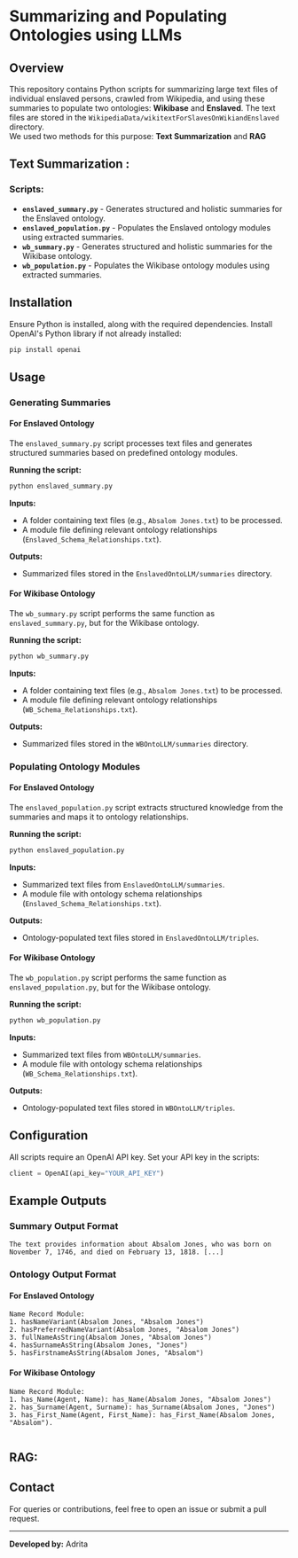 # Summarizing and Populating Ontologies using LLMs  

## Overview  
This repository contains Python scripts for summarizing large text files of individual enslaved persons, crawled from Wikipedia, and using these summaries to populate two ontologies: **Wikibase** and **Enslaved**. The text files are stored in the `WikipediaData/wikitextForSlavesOnWikiandEnslaved` directory.  
We used two methods for this purpose: **Text Summarization** and **RAG**

## Text Summarization :
### Scripts:  
- **`enslaved_summary.py`** - Generates structured and holistic summaries for the Enslaved ontology.  
- **`enslaved_population.py`** - Populates the Enslaved ontology modules using extracted summaries.  
- **`wb_summary.py`** - Generates structured and holistic summaries for the Wikibase ontology.  
- **`wb_population.py`** - Populates the Wikibase ontology modules using extracted summaries.  

## Installation  
Ensure Python is installed, along with the required dependencies. Install OpenAI's Python library if not already installed:  

```sh
pip install openai
```

## Usage  

### Generating Summaries  

#### **For Enslaved Ontology**  
The `enslaved_summary.py` script processes text files and generates structured summaries based on predefined ontology modules.  

**Running the script:**  
```sh
python enslaved_summary.py
```  
**Inputs:**  
- A folder containing text files (e.g., `Absalom Jones.txt`) to be processed.  
- A module file defining relevant ontology relationships (`Enslaved_Schema_Relationships.txt`).  

**Outputs:**  
- Summarized files stored in the `EnslavedOntoLLM/summaries` directory.  

#### **For Wikibase Ontology**  
The `wb_summary.py` script performs the same function as `enslaved_summary.py`, but for the Wikibase ontology.  

**Running the script:**  
```sh
python wb_summary.py
```  
**Inputs:**  
- A folder containing text files (e.g., `Absalom Jones.txt`) to be processed.  
- A module file defining relevant ontology relationships (`WB_Schema_Relationships.txt`).  

**Outputs:**  
- Summarized files stored in the `WBOntoLLM/summaries` directory.  

### Populating Ontology Modules  

#### **For Enslaved Ontology**  
The `enslaved_population.py` script extracts structured knowledge from the summaries and maps it to ontology relationships.  

**Running the script:**  
```sh
python enslaved_population.py
```  
**Inputs:**  
- Summarized text files from `EnslavedOntoLLM/summaries`.  
- A module file with ontology schema relationships (`Enslaved_Schema_Relationships.txt`).  

**Outputs:**  
- Ontology-populated text files stored in `EnslavedOntoLLM/triples`.  

#### **For Wikibase Ontology**  
The `wb_population.py` script performs the same function as `enslaved_population.py`, but for the Wikibase ontology.  

**Running the script:**  
```sh
python wb_population.py
```  
**Inputs:**  
- Summarized text files from `WBOntoLLM/summaries`.  
- A module file with ontology schema relationships (`WB_Schema_Relationships.txt`).  

**Outputs:**  
- Ontology-populated text files stored in `WBOntoLLM/triples`.  

## Configuration  
All scripts require an OpenAI API key. Set your API key in the scripts:  

```python
client = OpenAI(api_key="YOUR_API_KEY")
```

## Example Outputs  

### **Summary Output Format**  
```
The text provides information about Absalom Jones, who was born on November 7, 1746, and died on February 13, 1818. [...]
```

### **Ontology Output Format**  
#### **For Enslaved Ontology**  
```
Name Record Module:
1. hasNameVariant(Absalom Jones, "Absalom Jones")
2. hasPreferredNameVariant(Absalom Jones, "Absalom Jones")
3. fullNameAsString(Absalom Jones, "Absalom Jones")
4. hasSurnameAsString(Absalom Jones, "Jones")
5. hasFirstnameAsString(Absalom Jones, "Absalom")

```

#### **For Wikibase Ontology**  
```
Name Record Module: 
1. has_Name(Agent, Name): has_Name(Absalom Jones, "Absalom Jones")
2. has_Surname(Agent, Surname): has_Surname(Absalom Jones, "Jones")
3. has_First_Name(Agent, First_Name): has_First_Name(Absalom Jones, "Absalom").
  
```
## RAG: 


## Contact  
For queries or contributions, feel free to open an issue or submit a pull request.  

---

**Developed by:** Adrita  


